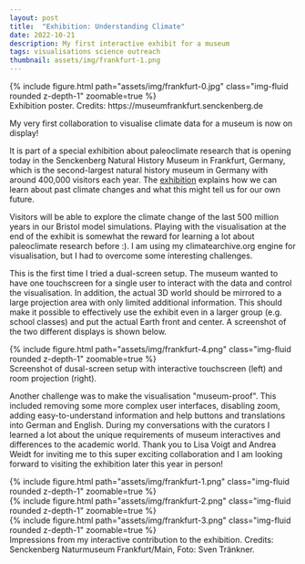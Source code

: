 ```yaml
---
layout: post
title:  "Exhibition: Understanding Climate"
date: 2022-10-21
description: My first interactive exhibit for a museum
tags: visualisations science outreach
thumbnail: assets/img/frankfurt-1.png
---
```


<div class="row mt-3">
    <div class="col-sm mt-3 mt-md-0">
        {% include figure.html path="assets/img/frankfurt-0.jpg" class="img-fluid rounded z-depth-1" zoomable=true %}
    </div>
</div>
<div class="caption">
    Exhibition poster. Credits: https://museumfrankfurt.senckenberg.de
</div>

My very first collaboration to visualise climate data for a museum is now on display!

It is part of a special exhibition about paleoclimate research that is opening today in the Senckenberg Natural History 
Museum in Frankfurt, Germany, which is the second-largest natural history museum in Germany with around 400,000 visitors 
each year. The [exhibition](https://museumfrankfurt.senckenberg.de/de/ausstellung/sonderausstellungen/klimawissen-schaffen/) explains how we can learn about past climate changes and what this might tell us for 
our own future. 

Visitors will be able to explore the climate change of the last 500 million years in our Bristol model simulations. Playing with the visualisation at the end of the exhibit is somewhat the reward for learning a lot about paleoclimate research before :). I am using my climatearchive.org engine for visualisation, but I had to overcome some interesting challenges.

This is the first time I tried a dual-screen setup. The museum wanted to have one touchscreen for a single user to interact with the data and control the visualisation. In addition, the actual 3D world should be mirrored to a large projection area with only limited additional information. This should make it possible to effectively use the exhibit even in a larger group (e.g. school classes) and put the actual Earth front and center. A screenshot of the two different displays is shown below.

<div class="row mt-3">
    <div class="col-sm mt-3 mt-md-0">
        {% include figure.html path="assets/img/frankfurt-4.png" class="img-fluid rounded z-depth-1" zoomable=true %}
    </div>
</div>
<div class="caption">
    Screenshot of dusal-screen setup with interactive touchscreen (left) and room projection (right).
</div>

Another challenge was to make the visualisation "museum-proof". This included removing some more complex user interfaces, disabling zoom, adding easy-to-understand information and help buttons and translations into German and English. During my conversations with the curators I learned a lot about the unique requirements of museum interactives and differences to the academic world. Thank you to Lisa Voigt and Andrea Weidt for inviting me to this super exciting collaboration and I am looking forward to visiting the exhibition later this year in person!

<div class="row mt-3">
    <div class="col-sm mt-3 mt-md-0">
        {% include figure.html path="assets/img/frankfurt-1.png" class="img-fluid rounded z-depth-1" zoomable=true %}
    </div>
    <div class="col-sm mt-3 mt-md-0">
        {% include figure.html path="assets/img/frankfurt-2.png" class="img-fluid rounded z-depth-1" zoomable=true %}
    </div>
    <div class="col-sm mt-3 mt-md-0">
        {% include figure.html path="assets/img/frankfurt-3.png" class="img-fluid rounded z-depth-1" zoomable=true %}
    </div>
</div>

<div class="caption">
    Impressions from my interactive contribution to the exhibition. Credits: Senckenberg Naturmuseum Frankfurt/Main, Foto: Sven Tränkner.
</div>

